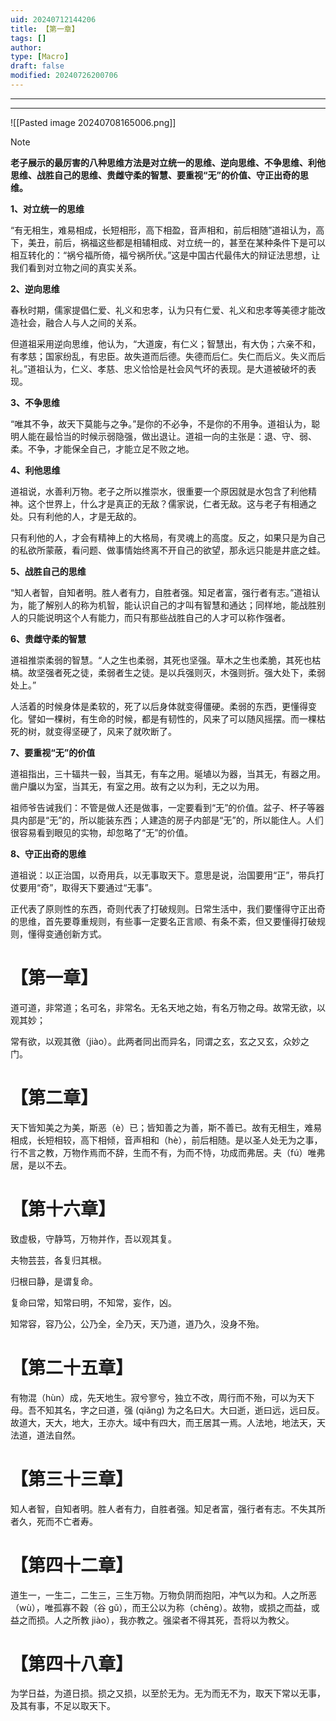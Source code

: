 ```yaml
---
uid: 20240712144206
title: 【第一章】
tags: []
author: 
type: [Macro]
draft: false
modified: 20240726200706
---
```

---


---

![[Pasted image 20240708165006.png]]

> [!NOTE]
> **老子展示的最厉害的八种思维方法是对立统一的思维、逆向思维、不争思维、利他思维、战胜自己的思维、贵雌守柔的智慧、要重视“无”的价值、守正出奇的思维。**
>
> **1、对立统一的思维**
>
> “有无相生，难易相成，长短相形，高下相盈，音声相和，前后相随”道祖认为，高下，美丑，前后，祸福这些都是相辅相成、对立统一的，甚至在某种条件下是可以相互转化的：“祸兮福所倚，福兮祸所伏。”这是中国古代最伟大的辩证法思想，让我们看到对立物之间的真实关系。
>
> **2、逆向思维**
>
> 春秋时期，儒家提倡仁爱、礼义和忠孝，认为只有仁爱、礼义和忠孝等美德才能改造社会，融合人与人之间的关系。
>
> 但道祖采用逆向思维，他认为，“大道废，有仁义；智慧出，有大伪；六亲不和，有孝慈；国家纷乱，有忠臣。故失道而后德。失德而后仁。失仁而后义。失义而后礼。”道祖认为，仁义、孝慈、忠义恰恰是社会风气坏的表现。是大道被破坏的表现。
>
> **3、不争思维**
>
> “唯其不争，故天下莫能与之争。”是你的不必争，不是你的不用争。道祖认为，聪明人能在最恰当的时候示弱隐强，做出退让。道祖一向的主张是：退、守、弱、柔。不争，才能保全自己，才能立足不败之地。
>
> **4、利他思维**
>
> 道祖说，水善利万物。老子之所以推崇水，很重要一个原因就是水包含了利他精神。这个世界上，什么才是真正的无敌？儒家说，仁者无敌。这与老子有相通之处。只有利他的人，才是无敌的。
>
> 只有利他的人，才会有精神上的大格局，有灵魂上的高度。反之，如果只是为自己的私欲所蒙蔽，看问题、做事情始终离不开自己的欲望，那永远只能是井底之蛙。
>
> **5、战胜自己的思维**
>
> “知人者智，自知者明。胜人者有力，自胜者强。知足者富，强行者有志。”道祖认为，能了解别人的称为机智，能认识自己的才叫有智慧和通达；同样地，能战胜别人的只能说明这个人有能力，而只有那些战胜自己的人才可以称作强者。
>
> **6、贵雌守柔的智慧**
>
> 道祖推崇柔弱的智慧。“人之生也柔弱，其死也坚强。草木之生也柔脆，其死也枯槁。故坚强者死之徒，柔弱者生之徒。是以兵强则灭，木强则折。强大处下，柔弱处上。”
>
> 人活着的时候身体是柔软的，死了以后身体就变得僵硬。柔弱的东西，更懂得变化。譬如一棵树，有生命的时候，都是有韧性的，风来了可以随风摇摆。而一棵枯死的树，就变得坚硬了，风来了就吹断了。
>
> **7、要重视“无”的价值**
>
> 道祖指出，三十辐共一毂，当其无，有车之用。埏埴以为器，当其无，有器之用。凿户牖以为室，当其无，有室之用。故有之以为利，无之以为用。
>
> 祖师爷告诫我们：不管是做人还是做事，一定要看到“无”的价值。盆子、杯子等器具内部是“无”的，所以能装东西；人建造的房子内部是“无”的，所以能住人。人们很容易看到眼见的实物，却忽略了“无”的价值。
>
> **8、守正出奇的思维**
>
> 道祖说：以正治国，以奇用兵，以无事取天下。意思是说，治国要用“正”，带兵打仗要用“奇”，取得天下要通过“无事”。
>
> 正代表了原则性的东西，奇则代表了打破规则。日常生活中，我们要懂得守正出奇的思维，首先要尊重规则，有些事一定要名正言顺、有条不紊，但又要懂得打破规则，懂得变通创新方式。

# 【第一章】

道可道，非常道；名可名，非常名。无名天地之始，有名万物之母。故常无欲，以观其妙；

常有欲，以观其徼（jiào）。此两者同出而异名，同谓之玄，玄之又玄，众妙之门。

# 【第二章】

天下皆知美之为美，斯恶（è）已；皆知善之为善，斯不善已。故有无相生，难易相成，长短相较，高下相倾，音声相和（hè），前后相随。是以圣人处无为之事，行不言之教，万物作焉而不辞，生而不有，为而不恃，功成而弗居。夫（fú）唯弗居，是以不去。

# 【第十六章】

致虚极，守静笃，万物并作，吾以观其复。

夫物芸芸，各复归其根。

归根曰静，是谓复命。

复命曰常，知常曰明，不知常，妄作，凶。

知常容，容乃公，公乃全，全乃天，天乃道，道乃久，没身不殆。

# 【第二十五章】

有物混（hùn）成，先天地生。寂兮寥兮，独立不改，周行而不殆，可以为天下母。吾不知其名，字之曰道，强 (qiǎng) 为之名曰大。大曰逝，逝曰远，远曰反。故道大，天大，地大，王亦大。域中有四大，而王居其一焉。人法地，地法天，天法道，道法自然。

# 【第三十三章】

知人者智，自知者明。胜人者有力，自胜者强。知足者富，强行者有志。不失其所者久，死而不亡者寿。

# 【第四十二章】

道生一，一生二，二生三，三生万物。万物负阴而抱阳，冲气以为和。人之所恶（wù），唯孤寡不穀（谷 gǔ），而王公以为称（chēng）。故物，或损之而益，或益之而损。人之所教 jiào），我亦教之。强梁者不得其死，吾将以为教父。

# 【第四十八章】

为学日益，为道日损。损之又损，以至於无为。无为而无不为，取天下常以无事，及其有事，不足以取天下。